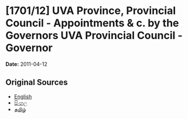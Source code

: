 # [1701/12] UVA Province, Provincial Council - Appointments & c. by the Governors UVA Provincial Council - Governor

**Date:** 2011-04-12

## Original Sources

- [English](https://documents.gov.lk/view/extra-gazettes/2011/4/1701-12_E.pdf)
- [සිංහල](https://documents.gov.lk/view/extra-gazettes/2011/4/1701-12_S.pdf)
- [தமிழ்](https://documents.gov.lk/view/extra-gazettes/2011/4/1701-12_T.pdf)
